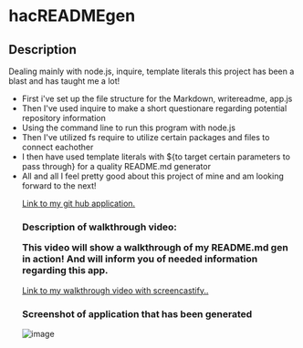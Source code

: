 <h1>hacREADMEgen</h1>

<h2>Description</h2>
 <p>Dealing mainly with node.js, inquire, template literals this project has been a blast and has taught me a lot!</p>

 <ul>
   <li>First i've set up the file structure for the Markdown, writereadme, app.js</li>
   <li>Then I've used inquire to make a short questionare regarding potential repository information</li>
   <li>Using the command line to run this program with node.js</li>
   <li>Then I've utilized fs require to utilize certain packages and files to connect eachother</li>
   <li>I then have used template literals with ${to target certain parameters to pass through} for a quality README.md generator</li>
   <li>All and all I feel pretty good about this project of mine and am looking forward to the next!</li>

   <a href = "https://github.com/HacAtac/hacREADMEgen"
   target="_blank">Link to my git hub application.</a></br>
   
   <h3>Description of walkthrough video:
   <p>This video will show a walkthrough of my README.md gen in action! And will inform you of needed information regarding this app.</p></h3>
   <a href = "https://watch.screencastify.com/v/1ypPHkz1dwpFyILmKKjS"
   target="_blank">Link to my walkthrough video with screencastify..</a></br>

   <h3>Screenshot of application that has been generated</h3>
   
   ![image](https://user-images.githubusercontent.com/87215152/136633607-78df13ad-3430-48f3-8d16-073cc9e27751.png)
